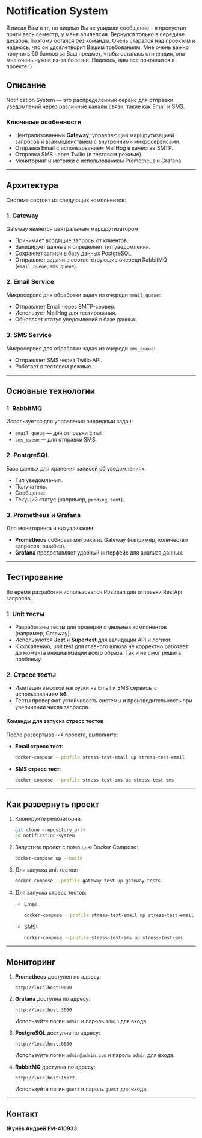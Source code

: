 
# **Notification System**

Я писал Вам в тг, но видимо Вы не увидили сообщение - я пропустил почти весь семестр, у меня эпилепсия. Вернулся только в середине декабря, поэтому остался без команды. Очень старался над проектом и надеюсь, что он удовлетворит Вашим требованиям. Мне очень важно получить 60 баллов за Ваш предмет, чтобы осталась стипендия, она мне очень нужна из-за болезни. Надеюсь, вам все понравится в проекте :)

## **Описание**
Notification System — это распределённый сервис для отправки уведомлений через различные каналы связи, такие как Email и SMS. 

### **Ключевые особенности**
- Централизованный **Gateway**, управляющий маршрутизацией запросов и взаимодействием с внутренними микросервисами.
- Отправка Email с использованием MailHog в качестве SMTP.
- Отправка SMS через Twilio (в тестовом режиме).
- Мониторинг и метрики с использованием Prometheus и Grafana.

---

## **Архитектура**
Система состоит из следующих компонентов:

### **1. Gateway**
Gateway является центральным маршрутизатором:
- Принимает входящие запросы от клиентов.
- Валидирует данные и определяет тип уведомления.
- Сохраняет записи в базу данных PostgreSQL.
- Отправляет задачи в соответствующие очереди RabbitMQ (`email_queue`, `sms_queue`).

### **2. Email Service**
Микросервис для обработки задач из очереди `email_queue`:
- Отправляет Email через SMTP-сервер.
- Использует MailHog для тестирования.
- Обновляет статус уведомлений в базе данных.

### **3. SMS Service**
Микросервис для обработки задач из очереди `sms_queue`:
- Отправляет SMS через Twilio API.
- Работает в тестовом режиме.

---

## **Основные технологии**

### **1. RabbitMQ**
Используется для управления очередями задач:
- `email_queue` — для отправки Email.
- `sms_queue` — для отправки SMS.

### **2. PostgreSQL**
База данных для хранения записей об уведомлениях:
- Тип уведомления.
- Получатель.
- Сообщение.
- Текущий статус (например, `pending`, `sent`).

### **3. Prometheus и Grafana**
Для мониторинга и визуализации:
- **Prometheus** собирает метрики из Gateway (например, количество запросов, ошибки).
- **Grafana** предоставляет удобный интерфейс для анализа данных.

---

## **Тестирование**

Во время разработки использовался Postman для отправки RestApi запросов.

### **1. Unit тесты**
- Разработаны тесты для проверки отдельных компонентов (например, Gateway).
- Используются **Jest** и **Supertest** для валидации API и логики.
- К сожалению, unit test для главного шлюза не корректно работает до момента инициализации всего образа. Так и не смог решить проблему.

### **2. Стресс тесты**
- Имитация высокой нагрузки на Email и SMS сервисы с использованием **k6**.
- Тесты проверяют устойчивость системы и производительность при увеличении числа запросов.

#### **Команды для запуска стресс тестов**
После развертывания проекта, выполните:
- **Email стресс тест**:
  ```bash
  docker-compose --profile stress-test-email up stress-test-email
  ```
- **SMS стресс тест**:
  ```bash
  docker-compose --profile stress-test-sms up stress-test-sms
  ```

---

## **Как развернуть проект**
1. Клонируйте репозиторий:
   ```bash
   git clone <repository_url>
   cd notification-system
   ```

2. Запустите проект с помощью Docker Compose:
   ```bash
   docker-compose up --build
   ```

3. Для запуска unit тестов:
   ```bash
   docker-compose --profile gateway-test up gateway-tests
   ```

4. Для запуска стресс тестов:
   - Email:
     ```bash
     docker-compose --profile stress-test-email up stress-test-email
     ```
   - SMS:
     ```bash
     docker-compose --profile stress-test-sms up stress-test-sms
     ```

---

## **Мониторинг**
1. **Prometheus** доступен по адресу:
   ```
   http://localhost:9090
   ```

2. **Grafana** доступна по адресу:
   ```
   http://localhost:3000
   ```
   Используйте логин `admin` и пароль `admin` для входа.

3. **PostgreSQL** доступна по адресу:
   ```
   http://localhost:8080
   ```
   Используйте логин `admin@admin.com` и пароль `admin` для входа.

4. **RabbitMQ** доступна по адресу:
   ```
   http://localhost:15672
   ```
   Используйте логин `guest` и пароль `guest` для входа.

---

## **Контакт**
**Жунёв Андрей** **РИ-410933**


